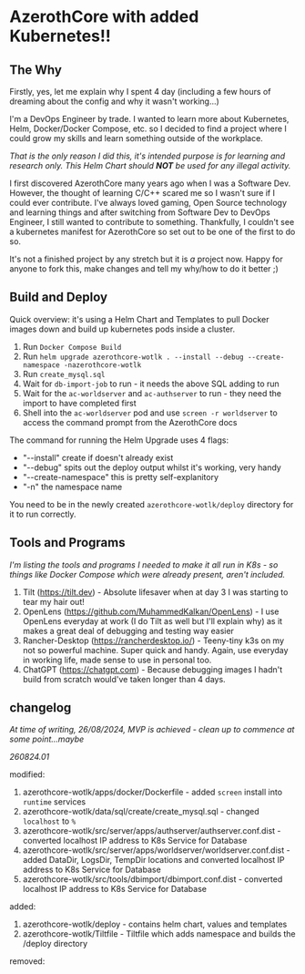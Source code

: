 # AzerothCore with added Kubernetes!!

## The Why

Firstly, yes, let me explain why I spent 4 day (including a few hours of dreaming about the config and why it wasn't working...)

I'm a DevOps Engineer by trade. I wanted to learn more about Kubernetes, Helm, Docker/Docker Compose, etc. so I decided to find a project where I could grow my skills and learn something outside of the workplace.

*That is the only reason I did this, it's intended purpose is for learning and research only. This Helm Chart should **NOT** be used for any illegal activity.*

I first discovered AzerothCore many years ago when I was a Software Dev. However, the thought of learning C/C++ scared me so I wasn't sure if I could ever contribute. I've always loved gaming, Open Source technology and learning things and after switching from Software Dev to DevOps Engineer, I still wanted to contribute to something. Thankfully, I couldn't see a kubernetes manifest for AzerothCore so set out to be one of the first to do so.

It's not a finished project by any stretch but it is *a* project now. Happy for anyone to fork this, make changes and tell my why/how to do it better ;)

## Build and Deploy

Quick overview: it's using a Helm Chart and Templates to pull Docker images down and build up kubernetes pods inside a cluster.

1. Run `Docker Compose Build`
2. Run ```helm upgrade azerothcore-wotlk . --install --debug --create-namespace -nazerothcore-wotlk```
3. Run `create_mysql.sql`
4. Wait for `db-import-job` to run - it needs the above SQL adding to run
5. Wait for the `ac-worldserver` and `ac-authserver` to run - they need the import to have completed first
6. Shell into the `ac-worldserver` pod and use `screen -r worldserver` to access the command prompt from the AzerothCore docs

The command for running the Helm Upgrade uses 4 flags:
- "--install" create if doesn't already exist
- "--debug" spits out the deploy output whilst it's working, very handy
- "--create-namespace" this is pretty self-explanitory
- "-n" the namespace name

You need to be in the newly created `azerothcore-wotlk/deploy` directory for it to run correctly.

## Tools and Programs

*I'm listing the tools and programs I needed to make it all run in K8s - so things like Docker Compose which were already present, aren't included.*

1. Tilt (https://tilt.dev) - Absolute lifesaver when at day 3 I was starting to tear my hair out!
2. OpenLens (https://github.com/MuhammedKalkan/OpenLens) - I use OpenLens everyday at work (I do Tilt as well but I'll explain why) as it makes a great deal of debugging and testing way easier
3. Rancher-Desktop (https://rancherdesktop.io/) - Teeny-tiny k3s on my not so powerful machine. Super quick and handy. Again, use everyday in working life, made sense to use in personal too.
4. ChatGPT (https://chatgpt.com) - Because debugging images I hadn't build from scratch would've taken longer than 4 days.

## changelog

*At time of writing, 26/08/2024, MVP is achieved - clean up to commence at some point...maybe*

*260824.01*

modified: 
1. azerothcore-wotlk/apps/docker/Dockerfile - added `screen` install into `runtime` services
2. azerothcore-wotlk/data/sql/create/create_mysql.sql - changed `localhost` to `%`
3. azerothcore-wotlk/src/server/apps/authserver/authserver.conf.dist - converted localhost IP address to K8s Service for Database
4. azerothcore-wotlk/src/server/apps/worldserver/worldserver.conf.dist - added DataDir, LogsDir, TempDir locations and converted localhost IP address to K8s Service for Database
5. azerothcore-wotlk/src/tools/dbimport/dbimport.conf.dist - converted localhost IP address to K8s Service for Database

added:
1. azerothcore-wotlk/deploy - contains helm chart, values and templates
2. azerothcore-wotlk/Tiltfile - Tiltfile which adds namespace and builds the /deploy directory

removed:
